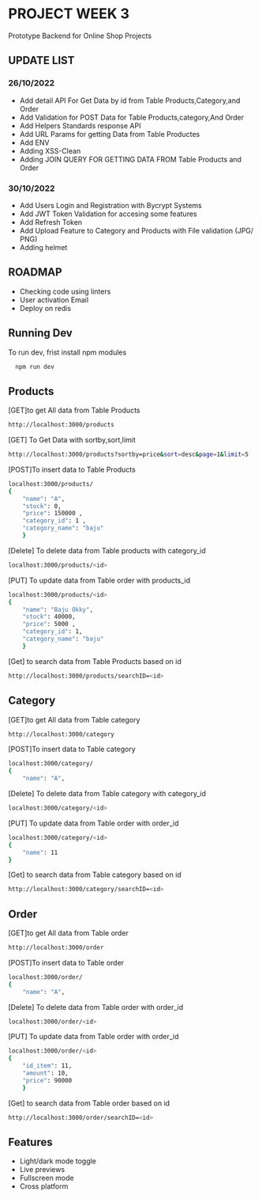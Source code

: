 
# PROJECT WEEK 3

Prototype Backend for Online Shop Projects


## UPDATE LIST
### 26/10/2022
- Add detail API For Get Data by id from Table Products,Category,and Order
- Add Validation for POST Data for Table Products,category,And Order
- Add Helpers Standards response API
- Add URL Params for getting Data from Table Productes
- Add ENV
- Adding XSS-Clean
- Adding JOIN QUERY FOR GETTING DATA FROM Table Products and Order

### 30/10/2022
- Add Users Login and Registration with Bycrypt Systems
- Add JWT Token Validation for accesing some features
- Add Refresh Token
- Add Upload Feature to Category and Products with File validation (JPG/ PNG)
- Adding helmet

## ROADMAP
- Checking code using linters
- User activation Email
- Deploy on redis

## Running Dev

To run dev, frist install npm modules

```bash
  npm run dev
```


## Products

[GET]to get All data from Table Products

```bash
http://localhost:3000/products
```

[GET] To Get Data with sortby,sort,limit
```bash
http://localhost:3000/products?sortby=price&sort=desc&page=1&limit=5
```
[POST]To insert data to Table Products
```bash
localhost:3000/products/
{
    "name": "A",
    "stock": 0,
    "price": 150000 ,
    "category_id": 1 ,
    "category_name": "baju"
    }
```

[Delete] To delete data from Table products with category_id
```bash
localhost:3000/products/<id>
```

[PUT] To update data from Table order with products_id
```bash
localhost:3000/products/<id>
{
    "name": "Baju Okky",
    "stock": 40000,
    "price": 5000 ,
    "category_id": 1,
    "category_name": "baju"
    }
```
[Get] to search data from Table Products based on id
```bash
http://localhost:3000/products/searchID=<id>
```

## Category

[GET]to get All data from Table category

```bash
http://localhost:3000/category
```

[POST]To insert data to Table category
```bash
localhost:3000/category/
{
    "name": "A",
```

[Delete] To delete data from Table category with category_id
```bash
localhost:3000/category/<id>
```
[PUT] To update data from Table order with order_id
```bash
localhost:3000/category/<id>
{
    "name": 11
}
```
[Get] to search data from Table category based on id
```bash
http://localhost:3000/category/searchID=<id>
```

## Order

[GET]to get All data from Table order

```bash
http://localhost:3000/order
```

[POST]To insert data to Table order
```bash
localhost:3000/order/
{
    "name": "A",
```

[Delete] To delete data from Table order with order_id
```bash
localhost:3000/order/<id>
```
[PUT] To update data from Table order with order_id
```bash
localhost:3000/order/<id>
{
    "id_item": 11,
    "amount": 10, 
    "price": 90000 
    }
```

[Get] to search data from Table order based on id
```bash
http://localhost:3000/order/searchID=<id>
```

## Features

- Light/dark mode toggle
- Live previews
- Fullscreen mode
- Cross platform

